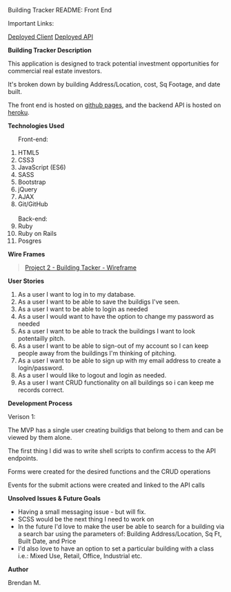 Building Tracker README: Front End


Important Links:

[Deployed Client](https://bhmdev.github.io/Building-Tracker-FE/)
[Deployed API](https://github.com/bhmdev/Building-Tracker-FE)


**Building Tracker Description**

This application is designed to track potential investment opportunities for commercial real estate investors.

It's broken down by building Address/Location, cost, Sq Footage, and date built.

The front end is hosted on [github pages](https://github.com/bhmdev/Building-Tracker-FE), and the backend API is hosted on [heroku](https://building-tracker-api.herokuapp.com/).

**Technologies Used**

<ol>

Front-end:
<li>HTML5</li>
<li>CSS3</li>
<li>JavaScript (ES6)</li>
<li>SASS</li>
<li>Bootstrap</li>
<li>jQuery</li>
<li>AJAX</li>
<li>Git/GitHub</li>
<br>
Back-end:
<li>Ruby</li>
<li>Ruby on Rails</li>
<li>Posgres</li>
</ol>

**Wire Frames**

<blockquote class="imgur-embed-pub" lang="en" data-id="a/X0bEtGq"><a href="//imgur.com/a/X0bEtGq">Project 2 - Building Tacker - Wireframe</a></blockquote>

**User Stories**

1. As a user I want to log in to my database.
2. As a user I want to be able to save the buildigs I've seen.
3. As a user I want to be able to login as needed
4. As a user I would want to have the option to change my password as needed
5. As a user I want to be able to track the buildings I want to look potentailly pitch.
6. As a user I want to be able to sign-out of my account so I can keep people away from the buildings I'm thinking of pitching.
7. As a user I want to be able to sign up with my email address to create a login/password.
8. As a user I would like to logout and login as needed.
9. As a user I want CRUD functionality on all buildings so i can keep me records correct.

**Development Process**

Verison 1:

The MVP has a single user creating buildigs that belong to them and can be viewed by them alone.

The first thing I did was to write shell scripts to confirm access to the API endpoints.

Forms were created for the desired functions and the CRUD operations

Events for the submit actions were created and linked to the API calls

**Unsolved Issues & Future Goals**

- Having a small messaging issue - but will fix.
- SCSS would be the next thing I need to work on
- In the future I'd love to make the user be able to search for a building via a search bar using the parameters of: Building Address/Location, Sq Ft, Built Date, and Price
- I'd also love to have an option to set a particular building with a class i.e.: Mixed Use, Retail, Office, Industrial etc.

**Author**

Brendan M.
